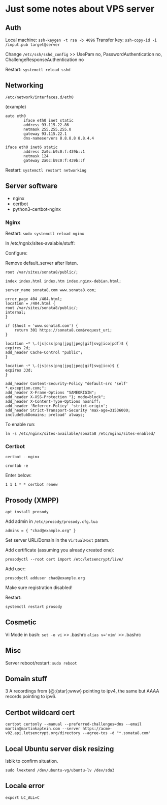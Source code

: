 # Just some notes about VPS server

## Auth

Local machine: `ssh-keygen -t rsa -b 4096`
Transfer key: `ssh-copy-id -i /input.pub target@server`

Change `/etc/ssh/sshd_config` >> UsePam no, PasswordAuthentication no, ChallengeResponseAuthentication no

Restart: `systemctl reload sshd`

## Networking
`/etc/network/interfaces.d/eth0`

(example)
```
auto eth0
        iface eth0 inet static
        address 93.115.22.86
        netmask 255.255.255.0
        gateway 93.115.22.1
        dns-nameservers 8.8.8.8 8.8.4.4

iface eth0 inet6 static
        address 2a0c:b9c0:f:439b::1
        netmask 124
        gateway 2a0c:b9c0:f:439b::f
```
Restart: `systemctl restart networking`

## Server software

- nginx
- certbot
- python3-certbot-nginx

### Nginx

Restart: `sudo systemctl reload nginx`

In /etc/ngnix/sites-avaiable/stuff:

Configure:

Remove default_server after listen.

```
root /var/sites/sonata8/public/;

index index.html index.htm index.nginx-debian.html;

server_name sonata8.com www.sonata8.com;

error_page 404 /404.html;
location = /404.html {
root /var/sites/sonata8/public/;
internal;
}

if ($host = 'www.sonata8.com') {
	return 301 https://sonata8.com$request_uri;
}

location ~* \.(js|css|png|jpg|jpeg|gif|svg|ico|pdf)$ {
expires 2d;
add_header Cache-Control "public";
}

location ~* \.(js|css|png|jpg|jpeg|gif|svg|ico)$ {
expires 33d;
}

add_header Content-Security-Policy "default-src 'self' *.exception.com;";
add_header X-Frame-Options "SAMEORIGIN";
add_header X-XSS-Protection "1; mode=block";
add_header X-Content-Type-Options nosniff;
add_header 'Referrer-Policy' 'strict-origin';
add_header Strict-Transport-Security 'max-age=31536000; includeSubDomains; preload' always;

```

To enable run:

`ln -s /etc/nginx/sites-available/sonata8 /etc/nginx/sites-enabled/`

### Certbot

`certbot --nginx`

`crontab -e`

Enter below:

`1 1 1 * * certbot renew`

## Prosody (XMPP)

```
apt install prosody
```

Add admin in `/etc/prosody/prosody.cfg.lua`

`admins = { "chad@example.org" }`

Set server URL/Domain in the `VirtualHost` param.

Add certificate (assuming you already created one):

```
prosodyctl --root cert import /etc/letsencrypt/live/
```

Add user:

```
prosodyctl adduser chad@example.org
```

Make sure registration disabled!

Restart:

```
systemctl restart prosody
```

## Cosmetic

Vi Mode in bash: `set -o vi` >> .bashrc
`alias v='vim'` >> .bashrc

## Misc

Server reboot/restart: `sudo reboot`

## Domain stuff

3 A recordings from {@;{star};www} pointing to ipv4, the same but AAAA records pointing to ipv6.

## Certbot wildcard cert

`certbot certonly --manual --preferred-challenges=dns --email martin@martinkaptein.com --server https://acme-v02.api.letsencrypt.org/directory --agree-tos -d "*.sonata8.com"`

## Local Ubuntu server disk resizing

lsblk to confirm situation.

```
sudo lvextend /dev/ubuntu-vg/ubuntu-lv /dev/sda3
```

## Locale error

`export LC_ALL=C`
